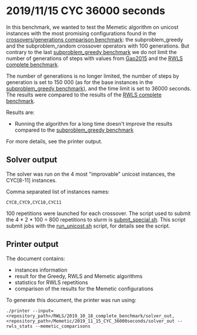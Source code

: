 # 2019/11/15 CYC 36000 seconds

In this benchmark, we wanted to test the Memetic algorithm on unicost instances with the most promising configurations found in the [crossovers/generations comparison benchmark](../2019_11_12_crossovers_generations_comparison): the subproblem_greedy and the subproblem_random crossover operators with 100 generations. But contrary to the last [subproblem_greedy benchmark](../2019_11_14_subproblem_greedy) we do not limit the number of generations of steps with values from [Gao2015](../../References.md) and the [RWLS complete benchmark](../../RWLS/2019_10_18_complete_benchmark).

The number of generations is no longer limited, the number of steps by generation is set to 150 000 (as for the base instances in the [subproblem_greedy benchmark](../2019_11_14_subproblem_greedy)), and the time limit is set to 36000 seconds. The results were compared to the results of the [RWLS complete benchmark](../../RWLS/2019_10_18_complete_benchmark).

Results are:
 - Running the algorithm for a long time doesn't improve the results compared to the [subproblem_greedy benchmark](../2019_11_14_subproblem_greedy)

For more details, see the printer output.

## Solver output

The solver was run on the 4 most "improvable" unicost instances, the CYC\[8-11\] instances.

Comma separated list of instances names:
```
CYC8,CYC9,CYC10,CYC11
```

100 repetitions were launched for each crossover. The script used to submit the 4 * 2 * 100 = 800 repetitions to slurm is [submit_special.sh](./scripts/submit_special.sh). This script submit jobs with the [run_unicost.sh](./scripts/run_unicost.sh) script, for details see the script.

## Printer output

The document contains:
- instances information
- result for the Greedy, RWLS and Memetic algorithms
- statistics for RWLS repetitions
- comparison of the results for the Memetic configurations

To generate this document, the printer was run using:
```
./printer --input=<repository_path>/RWLS/2019_10_18_complete_benchmark/solver_out,<repository_path>/Memetic/2019_11_15_CYC_36000seconds/solver_out --rwls_stats --memetic_comparisons
```
